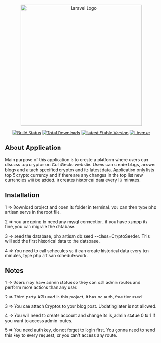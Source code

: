 <p align="center"><a href="https://laravel.com" target="_blank"><img src="https://raw.githubusercontent.com/laravel/art/master/logo-lockup/5%20SVG/2%20CMYK/1%20Full%20Color/laravel-logolockup-cmyk-red.svg" width="400" alt="Laravel Logo"></a></p>

<p align="center">
<a href="https://github.com/laravel/framework/actions"><img src="https://github.com/laravel/framework/workflows/tests/badge.svg" alt="Build Status"></a>
<a href="https://packagist.org/packages/laravel/framework"><img src="https://img.shields.io/packagist/dt/laravel/framework" alt="Total Downloads"></a>
<a href="https://packagist.org/packages/laravel/framework"><img src="https://img.shields.io/packagist/v/laravel/framework" alt="Latest Stable Version"></a>
<a href="https://packagist.org/packages/laravel/framework"><img src="https://img.shields.io/packagist/l/laravel/framework" alt="License"></a>
</p>

## About Application

Main purpose of this application is to create a platform where users can discuss top cryptos on CoinGecko website.
Users can create blogs, answer blogs and attach specified cryptos and its latest data. Application only lists top 5
crypto currency and if there are any changes in the top list new currencies will be added. It creates historical data 
every 10 minutes.

## Installation

1 => Download project and open its folder in terminal, you can then type php artisan serve in the root file.

2 => you are going to need any mysql connection, if you have xampp its fine, you can migrate the database.

3 => seed the database, php artisan db:seed --class=CryptoSeeder. This will add the first historical data to the database.

4 => You need to call schedules so it can create historical data every ten minutes, type php artisan schedule:work.


## Notes

1 => Users may have admin statue so they can call admin routes and perform more actions than any user.

2 => Third party API used in this project, it has no auth, free tier used.

3 => You can attach Cryptos to your blog post. Updating later is not allowed.

4 => You will need to create account and change its is_admin statue 0 to 1 if you want to access admin routes.

5 => You need auth key, do not forget to login first. You gonna need to send this key to every request, or you can't access any route.
